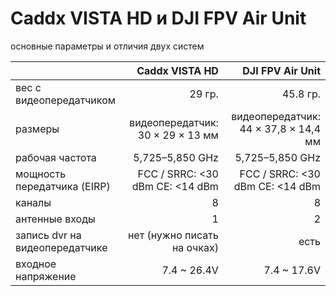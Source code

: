 # Caddx VISTA HD и DJI FPV Air Unit

основные параметры и отличия двух систем

[](/unit-vs-vista/pics/dji-caddx-logo.png?raw=true)

|                                |                   Caddx VISTA HD |                     DJI FPV Air Unit |
| :----------------------------- | -------------------------------: | -----------------------------------: |
| вес с видеопередатчиком        |                           29 гр. |                             45.8 гр. |
| размеры                        | видеопередатчик: 30 × 29 × 13 мм | видеопередатчик: 44 × 37,8 × 14,4 мм |
| рабочая частота                |                  5,725–5,850 GHz |                      5,725–5,850 GHz |
| мощность передатчика (EIRP)    |  FCC / SRRC: <30 dBm CE: <14 dBm |      FCC / SRRC: <30 dBm CE: <14 dBm |
| каналы                         |                                8 |                                    8 |
| антенные входы                 |                                1 |                                    2 |
| запись dvr на видеопередатчике |      нет (нужно писать на очках) |                                 есть |
| входное напряжение             |                      7.4 ~ 26.4V |                          7.4 ~ 17.6V |

